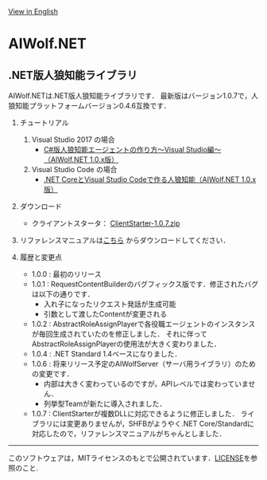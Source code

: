 [View in English](https://github.com/AIWolfSharp/AIWolf_NET/blob/master/README-E.md)
# AIWolf.NET
## .NET版人狼知能ライブラリ
AIWolf.NETは.NET版人狼知能ライブラリです．
最新版はバージョン1.0.7で，人狼知能プラットフォームバージョン0.4.6互換です．

1. チュートリアル
    1. Visual Studio 2017 の場合
        * [C#版人狼知能エージェントの作り方～Visual Studio編～（AIWolf.NET 1.0.x版）](https://www.slideshare.net/takots/c-59927842)
    1. Visual Studio Code の場合
        * [.NET CoreとVisual Studio Codeで作る人狼知能（AIWolf.NET 1.0.x版）](https://www.slideshare.net/takots/net-corevs-code-71808207)

1. ダウンロード

    * クライアントスタータ：
[ClientStarter-1.0.7.zip](https://github.com/AIWolfSharp/AIWolf_NET/releases/download/v1.0.7/ClientStarter-1.0.7.zip)

1. リファレンスマニュアルは[こちら](https://github.com/AIWolfSharp/AIWolf_NET/releases/download/v1.0.7/AIWolf_NET_1.0.7_ReferenceManual_J.zip)
からダウンロードしてください．

1. 履歴と変更点

    * 1.0.0 : 最初のリリース
    * 1.0.1 : RequestContentBuilderのバグフィックス版です．修正されたバグは以下の通りです．
      * 入れ子になったリクエスト発話が生成可能
      * 引数として渡したContentが変更される
    * 1.0.2 : AbstractRoleAssignPlayerで各役職エージェントのインスタンスが毎回生成されていたのを修正しました．
それに伴ってAbstractRoleAssignPlayerの使用法が大きく変わりました．
    * 1.0.4 : .NET Standard 1.4ベースになりました．
    * 1.0.6 : 将来リリース予定のAIWolfServer（サーバ用ライブラリ）のための変更です．
      * 内部は大きく変わっているのですが，APIレベルでは変わっていません．
      * 列挙型Teamが新たに導入されました．
    * 1.0.7 : ClientStarterが複数DLLに対応できるように修正しました．
ライブラリには変更ありませんが，SHFBがようやく.NET Core/Standardに対応したので，リファレンスマニュアルがちゃんとしました．
      

---
このソフトウェアは，MITライセンスのもとで公開されています．[LICENSE](https://github.com/AIWolfSharp/AIWolf_NET/blob/master/LICENSE)を参照のこと.
